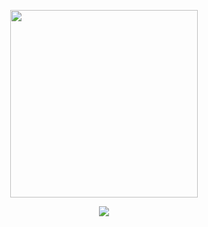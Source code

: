 <p align="center"><img src="https://i.imgur.com/X5zKxvp.png" width=300px/></p>
<p align="center">
<a href="https://nixos.org/"><img src="https://img.shields.io/badge/NixOS-unstable-informational.svg?style=flat&logo=nixos&logoColor=CAD3F5&colorA=24273A&colorB=8AADF4"></a>
</p>
